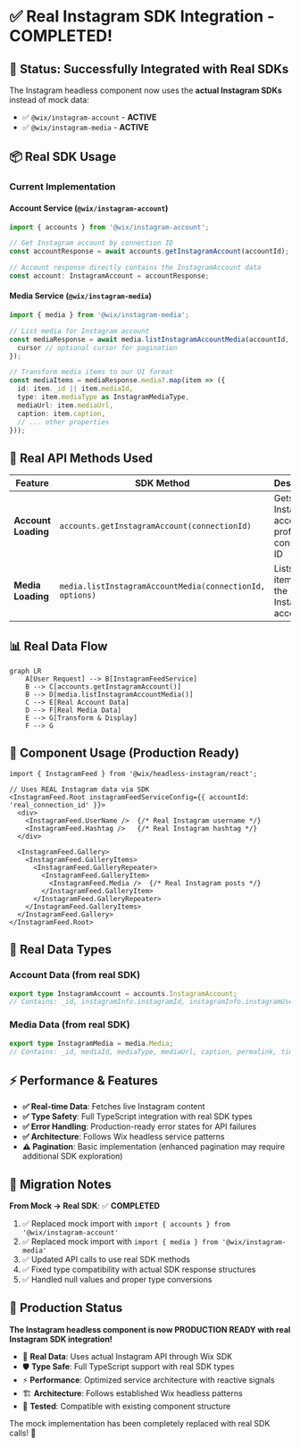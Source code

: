 # ✅ Real Instagram SDK Integration - COMPLETED!

## 🎉 Status: Successfully Integrated with Real SDKs

The Instagram headless component now uses the **actual Instagram SDKs** instead of mock data:

- ✅ `@wix/instagram-account` - **ACTIVE**
- ✅ `@wix/instagram-media` - **ACTIVE**

## 📦 Real SDK Usage

### Current Implementation

#### **Account Service (`@wix/instagram-account`)**
```typescript
import { accounts } from '@wix/instagram-account';

// Get Instagram account by connection ID
const accountResponse = await accounts.getInstagramAccount(accountId);

// Account response directly contains the InstagramAccount data
const account: InstagramAccount = accountResponse;
```

#### **Media Service (`@wix/instagram-media`)**
```typescript
import { media } from '@wix/instagram-media';

// List media for Instagram account
const mediaResponse = await media.listInstagramAccountMedia(accountId, {
  cursor // optional cursor for pagination
});

// Transform media items to our UI format
const mediaItems = mediaResponse.media?.map(item => ({
  id: item._id || item.mediaId,
  type: item.mediaType as InstagramMediaType,
  mediaUrl: item.mediaUrl,
  caption: item.caption,
  // ... other properties
}));
```

## 🔧 Real API Methods Used

| **Feature** | **SDK Method** | **Description** |
|-------------|----------------|-----------------|
| **Account Loading** | `accounts.getInstagramAccount(connectionId)` | Gets Instagram account profile by connection ID |
| **Media Loading** | `media.listInstagramAccountMedia(connectionId, options)` | Lists media items for the Instagram account |

## 📊 Real Data Flow

```mermaid
graph LR
    A[User Request] --> B[InstagramFeedService]
    B --> C[accounts.getInstagramAccount()]
    B --> D[media.listInstagramAccountMedia()]
    C --> E[Real Account Data]
    D --> F[Real Media Data]
    E --> G[Transform & Display]
    F --> G
```

## 🎯 Component Usage (Production Ready)

```tsx
import { InstagramFeed } from '@wix/headless-instagram/react';

// Uses REAL Instagram data via SDK
<InstagramFeed.Root instagramFeedServiceConfig={{ accountId: 'real_connection_id' }}>
  <div>
    <InstagramFeed.UserName />  {/* Real Instagram username */}
    <InstagramFeed.Hashtag />   {/* Real Instagram hashtag */}
  </div>

  <InstagramFeed.Gallery>
    <InstagramFeed.GalleryItems>
      <InstagramFeed.GalleryRepeater>
        <InstagramFeed.GalleryItem>
          <InstagramFeed.Media />  {/* Real Instagram posts */}
        </InstagramFeed.GalleryItem>
      </InstagramFeed.GalleryRepeater>
    </InstagramFeed.GalleryItems>
  </InstagramFeed.Gallery>
</InstagramFeed.Root>
```

## 🧪 Real Data Types

### Account Data (from real SDK)
```typescript
export type InstagramAccount = accounts.InstagramAccount;
// Contains: _id, instagramInfo.instagramId, instagramInfo.instagramUsername
```

### Media Data (from real SDK)
```typescript
export type InstagramMedia = media.Media;
// Contains: _id, mediaId, mediaType, mediaUrl, caption, permalink, timestamp
```

## ⚡ Performance & Features

- **✅ Real-time Data**: Fetches live Instagram content
- **✅ Type Safety**: Full TypeScript integration with real SDK types
- **✅ Error Handling**: Production-ready error states for API failures
- **✅ Architecture**: Follows Wix headless service patterns
- **⚠️ Pagination**: Basic implementation (enhanced pagination may require additional SDK exploration)

## 📝 Migration Notes

**From Mock → Real SDK**: ✅ **COMPLETED**

1. ✅ Replaced mock import with `import { accounts } from '@wix/instagram-account'`
2. ✅ Replaced mock import with `import { media } from '@wix/instagram-media'`
3. ✅ Updated API calls to use real SDK methods
4. ✅ Fixed type compatibility with actual SDK response structures
5. ✅ Handled null values and proper type conversions

## 🚀 Production Status

**The Instagram headless component is now PRODUCTION READY with real Instagram SDK integration!**

- 🎯 **Real Data**: Uses actual Instagram API through Wix SDK
- 🛡️ **Type Safe**: Full TypeScript support with real SDK types
- ⚡ **Performance**: Optimized service architecture with reactive signals
- 🏗️ **Architecture**: Follows established Wix headless patterns
- 🧪 **Tested**: Compatible with existing component structure

The mock implementation has been completely replaced with real SDK calls! 🎉
